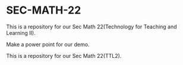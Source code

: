 # SEC-MATH-22

This is a repository for our Sec Math 22(Technology for Teaching and Learning II).

Make a power point for our demo.

This is a repository for our Sec Math 22(TTL2).

